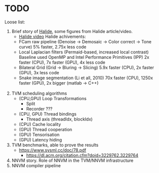 TODO
====

Loose list:

 1. Brief story of [Halide](http://halide-lang.org/), some figures from Halide
    article/video.
    <br/>
     * [Halide video](https://youtu.be/3uiEyEKji0M)
    Halide achivements:
     * FCam raw pipeline (Denoise -> Demosaic -> Color correct -> Tone curve)
       5% faster, 2.75x less code
     * Local Laplacian filters (Permaid-based, increased local contrast)
       Baseline used OpenMP and Intel Performance Primitives (IPP)
       2x faster (CPU), 7x faster (GPU), 4x less code
     * Bilateral Grid (Grid -> Bluring -> Slicing)
       5.9x faster (CPU), 2x faster (GPU), 3x less code
     * Snake image segmentation (Li et all, 2010)
       70x faster (CPU), 1250x faster (GPU), 2x bigger (matlab -> C++)
    <br/>
 10. TVM scheduling algorithms
    <br/>
     * (CPU,GPU) Loop Transformations
        * Split
        * Recorder ???
     * (CPU, GPU) Thread bindings
        * Thread axis  (threadIdx, blockIdx)
     * (CPU) Cache locality
     * (GPU) Thread cooperation
     * (GPU) Tensorisation
     * (GPU) Latency hiding
 20. TVM benchmarks, able to prove the results
     * https://www.sysml.cc/doc/78.pdf
        * https://dl.acm.org/citation.cfm?doid=3229762.3229764
 30. NNVM story. Role of NNVM in the TVM/NNVM infrastructure
 40. NNVM compiler pipeline

